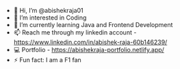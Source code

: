 - 👋 Hi, I’m @abishekraja01
- 👀 I’m interested in Coding
- 🌱 I’m currently learning Java and Frontend Development
- 📫 Reach me through my linkedin account - https://www.linkedin.com/in/abishek-raja-60b146239/
- :computer: Portfolio - https://abishekraja-portfolio.netlify.app/
- ⚡ Fun fact: I am a F1 fan

<!---
abishekraja01/abishekraja01 is a ✨ special ✨ repository because its `README.md` (this file) appears on your GitHub profile.
You can click the Preview link to take a look at your changes.
--->
